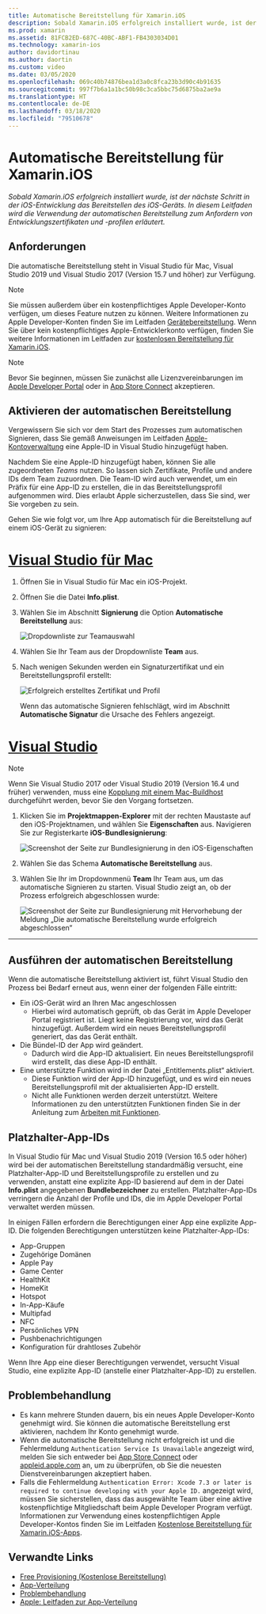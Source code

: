 ```yaml
---
title: Automatische Bereitstellung für Xamarin.iOS
description: Sobald Xamarin.iOS erfolgreich installiert wurde, ist der nächste Schritt in der iOS-Entwicklung das Bereitstellen des iOS-Geräts. Dieses Handbuch beschreibt die Verwendung der Option „Automatische Signatur“, um Entwicklungszertifikate und -profile anzufordern.
ms.prod: xamarin
ms.assetid: 81FCB2ED-687C-40BC-ABF1-FB4303034D01
ms.technology: xamarin-ios
author: davidortinau
ms.author: daortin
ms.custom: video
ms.date: 03/05/2020
ms.openlocfilehash: 069c40b74876bea1d3a0c8fca23b3d90c4b91635
ms.sourcegitcommit: 997f7b6a1a1bc50b98c3ca5bbc75d6875ba2ae9a
ms.translationtype: HT
ms.contentlocale: de-DE
ms.lasthandoff: 03/18/2020
ms.locfileid: "79510678"
---
```

# <a name="automatic-provisioning-for-xamarinios"></a>Automatische Bereitstellung für Xamarin.iOS

_Sobald Xamarin.iOS erfolgreich installiert wurde, ist der nächste Schritt in der iOS-Entwicklung das Bereitstellen des iOS-Geräts. In diesem Leitfaden wird die Verwendung der automatischen Bereitstellung zum Anfordern von Entwicklungszertifikaten und -profilen erläutert._

## <a name="requirements"></a>Anforderungen

Die automatische Bereitstellung steht in Visual Studio für Mac, Visual Studio 2019 und Visual Studio 2017 (Version 15.7 und höher) zur Verfügung. 

> [!NOTE]
> Sie müssen außerdem über ein kostenpflichtiges Apple Developer-Konto verfügen, um dieses Feature nutzen zu können. Weitere Informationen zu Apple Developer-Konten finden Sie im Leitfaden [Gerätebereitstellung](~/ios/get-started/installation/device-provisioning/index.md).
> Wenn Sie über kein kostenpflichtiges Apple-Entwicklerkonto verfügen, finden Sie weitere Informationen im Leitfaden zur [kostenlosen Bereitstellung für Xamarin.iOS](~/ios/get-started/installation/device-provisioning/free-provisioning.md).

> [!NOTE]
> Bevor Sie beginnen, müssen Sie zunächst alle Lizenzvereinbarungen im [Apple Developer Portal](https://developer.apple.com/account/) oder in [App Store Connect](https://appstoreconnect.apple.com/) akzeptieren.


## <a name="enable-automatic-provisioning"></a>Aktivieren der automatischen Bereitstellung

Vergewissern Sie sich vor dem Start des Prozesses zum automatischen Signieren, dass Sie gemäß Anweisungen im Leitfaden [Apple-Kontoverwaltung](~/cross-platform/macios/apple-account-management.md) eine Apple-ID in Visual Studio hinzugefügt haben. 

Nachdem Sie eine Apple-ID hinzugefügt haben, können Sie alle zugeordneten _Teams_ nutzen. So lassen sich Zertifikate, Profile und andere IDs dem Team zuzuordnen. Die Team-ID wird auch verwendet, um ein Präfix für eine App-ID zu erstellen, die in das Bereitstellungsprofil aufgenommen wird. Dies erlaubt Apple sicherzustellen, dass Sie sind, wer Sie vorgeben zu sein.

Gehen Sie wie folgt vor, um Ihre App automatisch für die Bereitstellung auf einem iOS-Gerät zu signieren:

# <a name="visual-studio-for-mac"></a>[Visual Studio für Mac](#tab/macos)

1. Öffnen Sie in Visual Studio für Mac ein iOS-Projekt.

2. Öffnen Sie die Datei **Info.plist**.

3. Wählen Sie im Abschnitt **Signierung** die Option **Automatische Bereitstellung** aus:

    ![Dropdownliste zur Teamauswahl](automatic-provisioning-images/image2.png)

4. Wählen Sie Ihr Team aus der Dropdownliste **Team** aus.

5. Nach wenigen Sekunden werden ein Signaturzertifikat und ein Bereitstellungsprofil erstellt:

    ![Erfolgreich erstelltes Zertifikat und Profil](automatic-provisioning-images/image5.png)

    Wenn das automatische Signieren fehlschlägt, wird im Abschnitt **Automatische Signatur** die Ursache des Fehlers angezeigt.

# <a name="visual-studio"></a>[Visual Studio](#tab/windows)

> [!NOTE]
> Wenn Sie Visual Studio 2017 oder Visual Studio 2019 (Version 16.4 und früher) verwenden, muss eine [Kopplung mit einem Mac-Buildhost](~/ios/get-started/installation/windows/connecting-to-mac/index.md) durchgeführt werden, bevor Sie den Vorgang fortsetzen.

1. Klicken Sie im **Projektmappen-Explorer** mit der rechten Maustaste auf den iOS-Projektnamen, und wählen Sie **Eigenschaften** aus. Navigieren Sie zur Registerkarte **iOS-Bundlesignierung**:

    ![Screenshot der Seite zur Bundlesignierung in den iOS-Eigenschaften](automatic-provisioning-images/bundle-signing-win.png)

2. Wählen Sie das Schema **Automatische Bereitstellung** aus.

3. Wählen Sie Ihr im Dropdownmenü **Team** Ihr Team aus, um das automatische Signieren zu starten. Visual Studio zeigt an, ob der Prozess erfolgreich abgeschlossen wurde:

    ![Screenshot der Seite zur Bundlesignierung mit Hervorhebung der Meldung „Die automatische Bereitstellung wurde erfolgreich abgeschlossen“](automatic-provisioning-images/signing-success-win.png)

-----

## <a name="run-automatic-provisioning"></a>Ausführen der automatischen Bereitstellung

Wenn die automatische Bereitstellung aktiviert ist, führt Visual Studio den Prozess bei Bedarf erneut aus, wenn einer der folgenden Fälle eintritt:

- Ein iOS-Gerät wird an Ihren Mac angeschlossen
  - Hierbei wird automatisch geprüft, ob das Gerät im Apple Developer Portal registriert ist. Liegt keine Registrierung vor, wird das Gerät hinzugefügt. Außerdem wird ein neues Bereitstellungsprofil generiert, das das Gerät enthält.
- Die Bündel-ID der App wird geändert.
  - Dadurch wird die App-ID aktualisiert. Ein neues Bereitstellungsprofil wird erstellt, das diese App-ID enthält.
- Eine unterstützte Funktion wird in der Datei „Entitlements.plist“ aktiviert.
  - Diese Funktion wird der App-ID hinzugefügt, und es wird ein neues Bereitstellungsprofil mit der aktualisierten App-ID erstellt.
  - Nicht alle Funktionen werden derzeit unterstützt. Weitere Informationen zu den unterstützten Funktionen finden Sie in der Anleitung zum [Arbeiten mit Funktionen](~/ios/deploy-test/provisioning/capabilities/index.md).

## <a name="wildcard-app-ids"></a>Platzhalter-App-IDs

In Visual Studio für Mac und Visual Studio 2019 (Version 16.5 oder höher) wird bei der automatischen Bereitstellung standardmäßig versucht, eine Platzhalter-App-ID und Bereitstellungsprofile zu erstellen und zu verwenden, anstatt eine explizite App-ID basierend auf dem in der Datei **Info.plist** angegebenen **Bundlebezeichner** zu erstellen. Platzhalter-App-IDs verringern die Anzahl der Profile und IDs, die im Apple Developer Portal verwaltet werden müssen.

In einigen Fällen erfordern die Berechtigungen einer App eine explizite App-ID. Die folgenden Berechtigungen unterstützen keine Platzhalter-App-IDs:

- App-Gruppen
- Zugehörige Domänen
- Apple Pay
- Game Center
- HealthKit
- HomeKit
- Hotspot
- In-App-Käufe
- Multipfad
- NFC
- Persönliches VPN
- Pushbenachrichtigungen
- Konfiguration für drahtloses Zubehör

Wenn Ihre App eine dieser Berechtigungen verwendet, versucht Visual Studio, eine explizite App-ID (anstelle einer Platzhalter-App-ID) zu erstellen.

## <a name="troubleshoot"></a>Problembehandlung 

- Es kann mehrere Stunden dauern, bis ein neues Apple Developer-Konto genehmigt wird. Sie können die automatische Bereitstellung erst aktivieren, nachdem Ihr Konto genehmigt wurde.
- Wenn die automatische Bereitstellung nicht erfolgreich ist und die Fehlermeldung `Authentication Service Is Unavailable` angezeigt wird, melden Sie sich entweder bei [App Store Connect](https://appstoreconnect.apple.com/) oder [appleid.apple.com](https://appleid.apple.com) an, um zu überprüfen, ob Sie die neuesten Dienstvereinbarungen akzeptiert haben.
- Falls die Fehlermeldung `Authentication Error: Xcode 7.3 or later is required to continue developing with your Apple ID.` angezeigt wird, müssen Sie sicherstellen, dass das ausgewählte Team über eine aktive kostenpflichtige Mitgliedschaft beim Apple Developer Program verfügt. Informationen zur Verwendung eines kostenpflichtigen Apple Developer-Kontos finden Sie im Leitfaden [Kostenlose Bereitstellung für Xamarin.iOS-Apps](~/ios/get-started/installation/device-provisioning/free-provisioning.md).

## <a name="related-links"></a>Verwandte Links

- [Free Provisioning (Kostenlose Bereitstellung)](~/ios/get-started/installation/device-provisioning/free-provisioning.md)
- [App-Verteilung](~/ios/deploy-test/app-distribution/index.md)
- [Problembehandlung](~/ios/deploy-test/troubleshooting.md)
- [Apple: Leitfaden zur App-Verteilung](https://developer.apple.com/library/ios/documentation/IDEs/Conceptual/AppDistributionGuide/Introduction/Introduction.html)
